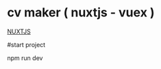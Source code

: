 # cv maker ( nuxtjs - vuex )

[NUXTJS](https://github.com/nuxt/nuxt.js)


#start project 

npm run dev

